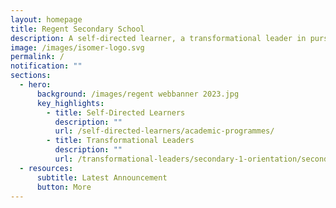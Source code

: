 ```yaml
---
layout: homepage
title: Regent Secondary School
description: A self-directed learner, a transformational leader in pursuit of excellence.
image: /images/isomer-logo.svg
permalink: /
notification: ""
sections:
  - hero:
      background: /images/regent webbanner 2023.jpg
      key_highlights:
        - title: Self-Directed Learners
          description: ""
          url: /self-directed-learners/academic-programmes/
        - title: Transformational Leaders
          description: ""
          url: /transformational-leaders/secondary-1-orientation/secondary-1-orientation-2023/
  - resources:
      subtitle: Latest Announcement
      button: More
---
```


